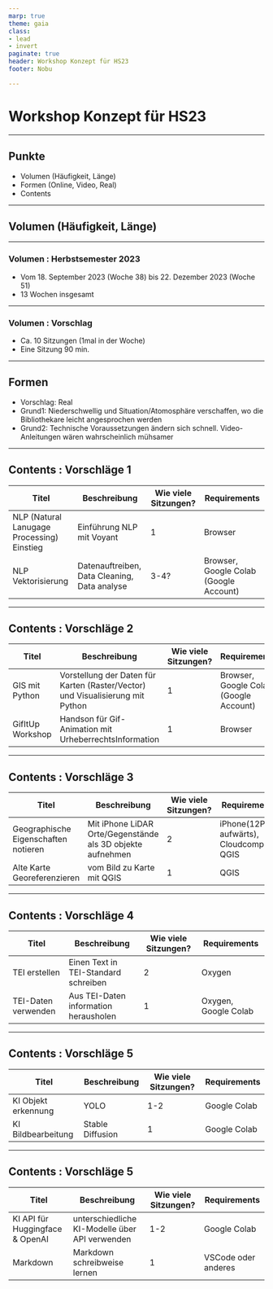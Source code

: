 ```yaml
---
marp: true
theme: gaia
class: 
- lead
- invert
paginate: true
header: Workshop Konzept für HS23
footer: Nobu

---
```



# Workshop Konzept für HS23

---

## Punkte
- Volumen (Häufigkeit, Länge)
- Formen (Online, Video, Real)
- Contents


---

## Volumen (Häufigkeit, Länge)

---

### Volumen : Herbstsemester 2023

- Vom 18. September 2023 (Woche 38) bis 22. Dezember 2023 (Woche 51)
- 13 Wochen insgesamt 

---

### Volumen : Vorschlag
- Ca. 10 Sitzungen (1mal in der Woche)
- Eine Sitzung 90 min.

---

## Formen
- Vorschlag: Real 
- Grund1: Niederschwellig und Situation/Atomosphäre verschaffen, wo die Bibliothekare leicht angesprochen werden
- Grund2: Technische Voraussetzungen ändern sich schnell. Video-Anleitungen wären wahrscheinlich mühsamer

---

## Contents : Vorschläge 1

| Titel | Beschreibung | Wie viele Sitzungen? | Requirements |
|-------|--------------|----------------------|--------------|
|NLP (Natural Lanugage Processing) Einstieg| Einführung NLP mit Voyant| 1 | Browser |
|NLP Vektorisierung| Datenauftreiben, Data Cleaning, Data analyse| 3-4? | Browser, Google Colab (Google Account)|


---

## Contents : Vorschläge 2
| Titel | Beschreibung | Wie viele Sitzungen? | Requirements |
|-------|--------------|----------------------|--------------|
|GIS mit Python| Vorstellung der Daten für Karten (Raster/Vector) und Visualisierung mit Python| 1 | Browser, Google Colab (Google Account)|
|GifItUp Workshop| Handson für Gif-Animation mit UrheberrechtsInformation| 1 | Browser |

---

## Contents : Vorschläge 3
| Titel | Beschreibung | Wie viele Sitzungen? | Requirements |
|-------|--------------|----------------------|--------------|
|Geographische Eigenschaften notieren| Mit iPhone LiDAR Orte/Gegenstände als 3D objekte aufnehmen| 2 | iPhone(12Pro aufwärts), Cloudcompare, QGIS|
|Alte Karte Georeferenzieren| vom Bild zu Karte mit QGIS| 1 | QGIS |

---

## Contents : Vorschläge 4
| Titel | Beschreibung | Wie viele Sitzungen? | Requirements |
|-------|--------------|----------------------|--------------|
| TEI erstellen| Einen Text in TEI-Standard schreiben| 2 | Oxygen |
| TEI-Daten verwenden | Aus TEI-Daten information herausholen| 1 | Oxygen, Google Colab|

---

## Contents : Vorschläge 5
| Titel | Beschreibung | Wie viele Sitzungen? | Requirements |
|-------|--------------|----------------------|--------------|
| KI Objekt erkennung| YOLO | 1-2 | Google Colab |
| KI Bildbearbeitung | Stable Diffusion| 1 | Google Colab|

---

## Contents : Vorschläge 5
| Titel | Beschreibung | Wie viele Sitzungen? | Requirements |
|-------|--------------|----------------------|--------------|
| KI API für Huggingface & OpenAI| unterschiedliche KI-Modelle über API verwenden | 1-2 | Google Colab |
| Markdown | Markdown schreibweise lernen | 1 | VSCode oder anderes|


